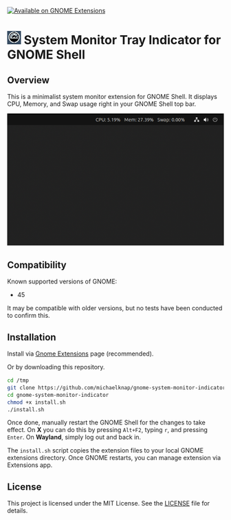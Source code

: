 [![Available on GNOME Extensions](https://img.shields.io/badge/Available%20on-GNOME%20Extensions-green)](https://extensions.gnome.org/extension/6586/system-monitor-tray-indicator/)

# ![Icon](./screenshots/icon-xs.png) System Monitor Tray Indicator for GNOME Shell

## Overview
This is a minimalist system monitor extension for GNOME Shell. It displays CPU, Memory, and Swap usage right in your GNOME Shell top bar. 

![Screenshot](./screenshots/screenshot.png)

## Compatibility

Known supported versions of GNOME:
- 45

It may be compatible with older versions, but no tests have been conducted to confirm this.

## Installation

Install via [Gnome Extensions](https://extensions.gnome.org/extension/6586/system-monitor-tray-indicator/) page (recommended). 

Or by downloading this repository. 

```bash
cd /tmp
git clone https://github.com/michaelknap/gnome-system-monitor-indicator.git
cd gnome-system-monitor-indicator
chmod +x install.sh
./install.sh
```
Once done, manually restart the GNOME Shell for the changes to take effect. On **X** you can do this by pressing 
`Alt+F2`, typing `r`, and pressing `Enter`. On **Wayland**, simply log out and back in.

The `install.sh` script copies the extension files to your local GNOME extensions directory. Once GNOME restarts, you can manage extension via Extensions app.

## License

This project is licensed under the MIT License. See the [LICENSE](LICENSE) file for details.